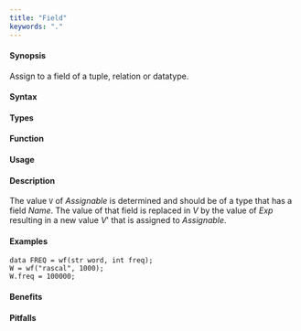 ```yaml
---
title: "Field"
keywords: "."
---
```


#### Synopsis

Assign to a field of a tuple, relation or datatype.

#### Syntax

#### Types

#### Function
       
#### Usage

#### Description

The value `V` of _Assignable_ is determined and should be of a type that has a field _Name_.
The value of that field is replaced in _V_ by the value of _Exp_ resulting in a new value _V_' that is assigned to _Assignable_.

#### Examples

```rascal-shell
data FREQ = wf(str word, int freq);
W = wf("rascal", 1000);
W.freq = 100000;
```

#### Benefits

#### Pitfalls

